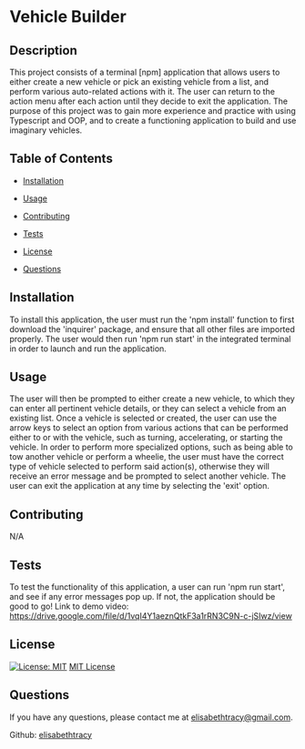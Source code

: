 # Vehicle Builder
 
## Description
 This project consists of a terminal [npm] application that allows users to either create a new vehicle or pick an existing vehicle from a list, and perform various auto-related actions with it. The user can return to the action menu after each action until they decide to exit the application. The purpose of this project was to gain more experience and practice with using Typescript and OOP, and to create a functioning application to build and use imaginary vehicles. 
 
## Table of Contents

  - [Installation](#installation)

  - [Usage](#usage)

  - [Contributing](#contributing)

  - [Tests](#tests)

  - [License](#license)

  - [Questions](#questions)
 
## Installation
 To install this application, the user must run the 'npm install' function to first download the 'inquirer' package, and ensure that all other files are imported properly. The user would then run 'npm run start' in the integrated terminal in order to launch and run the application.
 
## Usage
 The user will then be prompted to either create a new vehicle, to which they can enter all pertinent vehicle details, or they can select a vehicle from an existing     list. Once a vehicle is selected or created, the user can use the arrow keys to select an option from various actions that can be performed either to or with the    vehicle, such as turning, accelerating, or starting the vehicle. In order to perform more specialized options, such as being able to tow another vehicle or perform a wheelie, the user must have the correct type of vehicle selected to perform said action(s), otherwise they will receive an error message and be prompted to select  another vehicle. The user can exit the application at any time by selecting the 'exit' option.
 
## Contributing
 N/A

## Tests
 To test the functionality of this application, a user can run 'npm run start', and see if any error messages pop up. If not, the application should be good to go!
 Link to demo video: https://drive.google.com/file/d/1vqI4Y1aeznQtkF3a1rRN3C9N-c-jSIwz/view

## License
 [![License: MIT](https://img.shields.io/badge/License-MIT-yellow.svg)](https://opensource.org/licenses/MIT)
[MIT License](https://opensource.org/licenses/MIT)

## Questions

  If you have any questions, please contact me at [elisabethtracy@gmail.com](mailto:elisabethtracy@gmail.com).

  Github: [elisabethtracy](https://github.com/elisabethtracy)